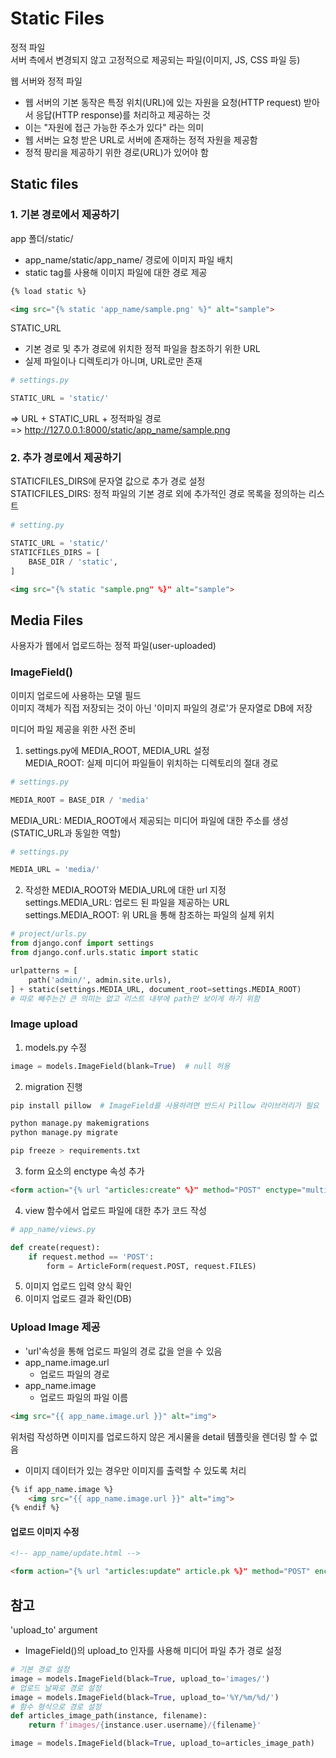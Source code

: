 # Static Files
정적 파일  
서버 측에서 변경되지 않고 고정적으로 제공되는 파일(이미지, JS, CSS 파일 등)  

웹 서버와 정적 파일
- 웹 서버의 기본 동작은 특정 위치(URL)에 있는 자원을 요청(HTTP request) 받아서 응답(HTTP response)를 처리하고 제공하는 것
- 이는 "자원에 접근 가능한 주소가 있다" 라는 의미
- 웹 서버는 요청 받은 URL로 서버에 존재하는 정적 자원을 제공함
- 정적 팡리을 제공하기 위한 경로(URL)가 있어야 함

## Static files

### 1. 기본 경로에서 제공하기
app 폴더/static/
- app_name/static/app_name/ 경로에 이미지 파일 배치
- static tag를 사용해 이미지 파일에 대한 경로 제공
```html
{% load static %}

<img src="{% static 'app_name/sample.png' %}" alt="sample">
```
STATIC_URL
- 기본 경로 및 추가 경로에 위치한 정적 파일을 참조하기 위한 URL
- 실제 파일이나 디렉토리가 아니며, URL로만 존재
```python
# settings.py

STATIC_URL = 'static/'
```
=> URL + STATIC_URL + 정적파일 경로  
=> http://127.0.0.1:8000/static/app_name/sample.png
### 2. 추가 경로에서 제공하기
STATICFILES_DIRS에 문자열 값으로 추가 경로 설정  
STATICFILES_DIRS: 정적 파일의 기본 경로 외에 추가적인 경로 목록을 정의하는 리스트
```python
# setting.py

STATIC_URL = 'static/'
STATICFILES_DIRS = [
    BASE_DIR / 'static', 
]
```
```html
<img src="{% static "sample.png" %}" alt="sample">
```

## Media Files
사용자가 웹에서 업로드하는 정적 파일(user-uploaded)

### ImageField()
이미지 업로드에 사용하는 모델 필드  
이미지 객체가 직접 저장되는 것이 아닌 '이미지 파일의 경로'가 문자열로 DB에 저장  

미디어 파일 제공을 위한 사전 준비  
1. settings.py에 MEDIA_ROOT, MEDIA_URL 설정  
MEDIA_ROOT: 실제 미디어 파일들이 위치하는 디렉토리의 절대 경로
```python
# settings.py

MEDIA_ROOT = BASE_DIR / 'media'
```
MEDIA_URL: MEDIA_ROOT에서 제공되는 미디어 파일에 대한 주소를 생성(STATIC_URL과 동일한 역할)
```python
# settings.py

MEDIA_URL = 'media/'
```
2. 작성한 MEDIA_ROOT와 MEDIA_URL에 대한 url 지정  
settings.MEDIA_URL: 업로드 된 파일을 제공하는 URL  
settings.MEDIA_ROOT: 위 URL을 통해 참조하는 파일의 실제 위치
```python
# project/urls.py
from django.conf import settings
from django.conf.urls.static import static

urlpatterns = [
    path('admin/', admin.site.urls),
] + static(settings.MEDIA_URL, document_root=settings.MEDIA_ROOT)
# 따로 빼주는건 큰 의미는 없고 리스트 내부에 path만 보이게 하기 위함
```

### Image upload
1. models.py 수정
```python
image = models.ImageField(blank=True)  # null 허용
```
2. migration 진행
```bash
pip install pillow  # ImageField를 사용하려면 반드시 Pillow 라이브러리가 필요

python manage.py makemigrations
python manage.py migrate

pip freeze > requirements.txt
```
3. form 요소의 enctype 속성 추가
```html
<form action="{% url "articles:create" %}" method="POST" enctype="multipart/form-data">
```
4. view 함수에서 업로드 파일에 대한 추가 코드 작성
```python
# app_name/views.py

def create(request):
    if request.method == 'POST':
        form = ArticleForm(request.POST, request.FILES)
```
5. 이미지 업로드 입력 양식 확인
6. 이미지 업로드 결과 확인(DB)

### Upload Image 제공
- 'url'속성을 통해 업로드 파일의 경로 값을 얻을 수 있음
- app_name.image.url
  - 업로드 파일의 경로
- app_name.image
  - 업로드 파일의 파일 이름
```html
<img src="{{ app_name.image.url }}" alt="img">
```
위처럼 작성하면 이미지를 업로드하지 않은 게시물을 detail 템플릿을 렌더링 할 수 없음
- 이미지 데이터가 있는 경우만 이미지를 출력할 수 있도록 처리
```html
{% if app_name.image %}
    <img src="{{ app_name.image.url }}" alt="img">
{% endif %}
```

#### 업로드 이미지 수정
```html
<!-- app_name/update.html -->

<form action="{% url "articles:update" article.pk %}" method="POST" enctype='multipart/form-data'>
```

## 참고
'upload_to' argument
- ImageField()의 upload_to 인자를 사용해 미디어 파일 추가 경로 설정
```python
# 기본 경로 설정
image = models.ImageField(black=True, upload_to='images/')
# 업로드 날짜로 경로 설정
image = models.ImageField(black=True, upload_to='%Y/%m/%d/')
# 함수 형식으로 경로 설정
def articles_image_path(instance, filename):
    return f'images/{instance.user.username}/{filename}'

image = models.ImageField(black=True, upload_to=articles_image_path)
```